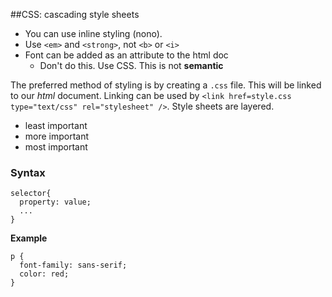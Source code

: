 ##CSS: cascading style sheets

- You can use inline styling (nono).
- Use  `<em>` and `<strong>`, not `<b>` or `<i>`
- Font can be added as an attribute to the html doc
  - Don't do this. Use CSS. This is not **semantic**

The preferred method of styling is by creating a `.css` file. This will be linked to our *html* document. Linking can be used by `<link href=style.css type="text/css" rel="stylesheet" />`. Style sheets are layered.
  - least important
  - more important
  - most important

  ### Syntax

  ```
  selector{
    property: value;
    ...
  }
```
**Example**
```
p {
  font-family: sans-serif;
  color: red;
}
```

